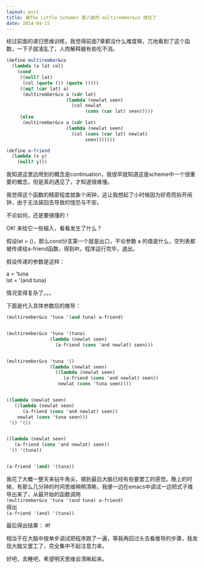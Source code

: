 ```yaml
---
layout: post
title: 被The Little Schemer 第八章的 multirember&co 噎住了
date: 2014-04-15
---
```

经过前面的递归思维训练，我觉得前面7章都没什么难度嘛，兀地看到了这个函数，一下子就凌乱了，人肉解释器有些吃不消。

```scheme
(define multirember&co
  (lambda (a lat col)
    (cond
     ((null? lat)
      (col (quote ()) (quote ())))
     ((eq? (car lat) a)
      (multirember&co a (cdr lat)
                      (lambda (newlat seen)
                        (col newlat
                             (cons (car lat) seen)))))
     (else
      (multirember&co a (cdr lat)
                      (lambda (newlat seen)
                        (col (cons (car lat) newlat)
                             seen)))))))

(define a-friend
  (lambda (x y)
    (null? y)))
```        

我知道这里边用到的概念是continuation，我很早就知道这是scheme中一个很重要的概念，但是真的遇见了，才知道很难懂。

我觉得这个函数的精密程度就象个闹钟，这让我想起了小时候因为好奇而拆开闹钟，由于无法装回去导致的惶恐与不安。

不论如何，还是要搞懂的！

OK! 来给它一些输入，看看发生了什么？

假设lat = ()，那么cond分支第一个就是出口，不论参数 a 的值是什么，空列表都被传递给a-friend函数，得到#t，程序运行完毕，退出。

假设传递的参数是这样：

a = 'tuna  
lat = '(and tuna)

情况变得复杂了。。。

下面是代入具体参数后的推导：

```scheme
(multirember&co 'tuna '(and tuna) a-friend)


(multirember&co 'tuna '(tuna)
                (lambda (newlat seen)
                  (a-friend (cons 'and newlat) seen)))


(multirember&co 'tuna '()
                (lambda (newlat seen)
                  ((lambda (newlat seen)
                     (a-friend (cons 'and newlat) seen))
                   newlat (cons 'tuna seen))))


((lambda (newlat seen)
   ((lambda (newlat seen)
      (a-friend (cons 'and newlat) seen))
    newlat (cons 'tuna seen)))
 '() '())


((lambda (newlat seen)
   (a-friend (cons 'and newlat) seen))
 '() '(tuna))


(a-friend '(and) '(tuna))
```

我花了大概一整天来钻牛角尖，搞到最后大脑已经有些要罢工的感觉。晚上的时候，有那么几分钟的时间思维稍稍清晰，我便一边在emacs中调试一边把式子推导出来了，从最开始的函数调用  
`(multirember&co 'tuna '(and tuna) a-friend)`  
得出  
`(a-friend '(and) '(tuna))`

最后得出结果： #f

相当于在大脑中按单步调试把程序跑了一遍，等我再回过头去看推导的步骤，我发现大脑又罢工了，完全集中不起注意力来。

好吧，去睡吧，希望明天思维会清晰起来。